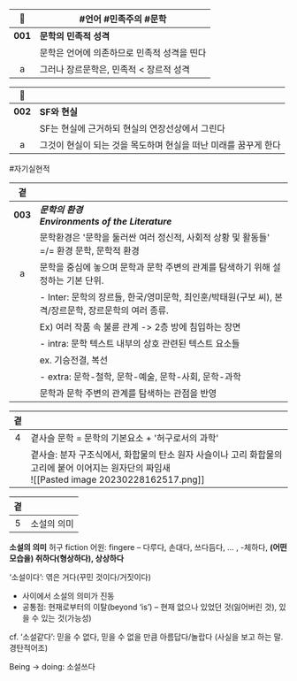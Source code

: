 | 🔗 | #언어 #민족주의 #문학  |
| :-: | - |
| **001** | **문학의 민족적 성격**|
||문학은 언어에 의존하므로 민족적 성격을 띤다 |
| a | 그러나 장르문학은, 민족적 < 장르적 성격 |


| 🔗 |  |
| :-: | - |
| **002** | **SF와 현실** |
||SF는 현실에 근거하되 현실의 연장선상에서 그린다 |
| a |그것이 현실이 되는 것을 목도하며 현실을 떠난 미래를 꿈꾸게 한다|
#자기실현적 

| 곁 | |
| :-: | - |
| **003** | ***문학의 환경 </br> Environments of the Literature***|
||문학환경은 '문학을 둘러싼 여러 정신적, 사회적 상황 및 활동들' </br>=/= 환경 문학, 문학적 환경 |
| a | 문학을 중심에 놓으며 문학과 문학 주변의 관계를 탐색하기 위해 설정하는 기본 단위.|
|| - Inter: 문학의 장르들, 한국/영미문학, 최인훈/박태원(구보 씨), 본격/장르문학, 장르문학의 여러 종류. | 
| |Ex) 여러 작품 속 불륜 관계 -> 2층 방에 침입하는 장면 |
|| - intra: 문학 텍스트 내부의 상호 관련된 텍스트 요소들 |
|| ex. 기승전결, 복선
|| - extra: 문학-철학, 문학-예술, 문학-사회, 문학-과학  |
|| 문학과 문학 주변의 관계를 탐색하는 관점을 반영 |

| 곁 |  |
| :-: | - |
| 4 | 곁사슬 문학 = 문학의 기본요소 + '허구로서의 과학' |
||곁사슬: 분자 구조식에서, 화합물의 탄소 원자 사슬이나 고리 화합물의 고리에 붙어 이어지는 원자단의 짜임새</br>![[Pasted image 20230228162517.png]]

| 곁 |  |
| :-: | - |
| 5 | 소설의 의미 |

**소설의 의미**
허구 fiction
어원: fingere – 다루다, 손대다, 쓰다듬다, … , -체하다, **(어떤 모습을) 취하다(형상하다), 상상하다**

‘소설이다’: 엮은 거다(꾸민 것이다/거짓이다)
- 사이에서 소설의 의미가 진동
- 공통점: 현재로부터의 이탈(beyond ‘is’) – 현재 없으나 있었던 것(잃어버린 것), 있을 수 있는 것(가능성)

cf. ‘소설같다’: 믿을 수 없다, 믿을 수 없을 만큼 아름답다/놀랍다 (사실을 보고 하는 말. 경탄적어조)

Being -> doing: 소설쓰다